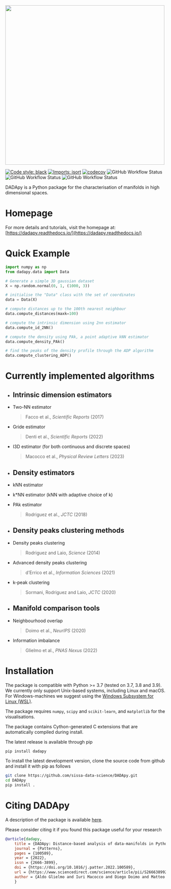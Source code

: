 <img src="https://raw.githubusercontent.com/sissa-data-science/DADApy/master/logo/logo_1_horizontal_transparent_v2.png" width="500">

[![Code style: black](https://img.shields.io/badge/code%20style-black-000000.svg)](https://github.com/psf/black)
[![Imports: isort](https://img.shields.io/badge/%20imports-isort-%231674b1?style=flat&labelColor=ef8336)](https://pycqa.github.io/isort/)
[![codecov](https://codecov.io/gh/sissa-data-science/DADApy/branch/main/graph/badge.svg?token=X4M0KWAPO5)](https://codecov.io/gh/sissa-data-science/DADApy)
![GitHub Workflow Status](https://img.shields.io/github/actions/workflow/status/sissa-data-science/dadapy/test.yml?label=test)
![GitHub Workflow Status](https://img.shields.io/github/actions/workflow/status/sissa-data-science/dadapy/lint.yml?label=lint)
![GitHub Workflow Status](https://img.shields.io/github/actions/workflow/status/sissa-data-science/dadapy/lint.yml?label=docs)

DADApy is a Python package for the characterisation of manifolds in high dimensional spaces.


# Homepage
For more details and tutorials, visit the homepage at:
[https://dadapy.readthedocs.io/](https://dadapy.readthedocs.io/)

# Quick Example

```python
import numpy as np
from dadapy.data import Data

# Generate a simple 3D gaussian dataset
X = np.random.normal(0, 1, (1000, 3))

# initialise the "Data" class with the set of coordinates
data = Data(X)

# compute distances up to the 100th nearest neighbour
data.compute_distances(maxk=100)

# compute the intrinsic dimension using 2nn estimator
data.compute_id_2NN()

# compute the density using PAk, a point adaptive kNN estimator
data.compute_density_PAk()

# find the peaks of the density profile through the ADP algorithm
data.compute_clustering_ADP()
```

# Currently implemented algorithms

- Intrinsic dimension estimators
     - 
- Two-NN estimator 
  > Facco et al., *Scientific Reports* (2017)
- Gride estimator
  > Denti et al., *Scientific Reports* (2022)
- I3D estimator (for both continuous and discrete spaces)
  > Macocco et al., *Physical Review Letters* (2023)
- Density estimators
    - 
- kNN estimator
- k*NN estimator (kNN with adaptive choice of k)
- PAk estimator
  > Rodriguez et al., *JCTC* (2018)

- Density peaks clustering methods
    - 
- Density peaks clustering 
  > Rodriguez and Laio, *Science* (2014)
- Advanced density peaks clustering
  > d’Errico et al., *Information Sciences* (2021)
- k-peak clustering
  > Sormani, Rodriguez and Laio, *JCTC* (2020)

- Manifold comparison tools
    - 
- Neighbourhood overlap
  > Doimo et al., *NeurIPS* (2020)
- Information imbalance
  > Glielmo et al., *PNAS Nexus* (2022)


# Installation
The package is compatible with Python >= 3.7 (tested on 3.7, 3.8 and 3.9). We currently only support Unix-based systems, including Linux and macOS. 
For Windows-machines we suggest using the [Windows Subsystem for Linux (WSL)](https://en.wikipedia.org/wiki/Windows_Subsystem_for_Linux).

The package requires `numpy`, `scipy` and `scikit-learn`, and `matplotlib` for the visualisations.

The package contains Cython-generated C extensions that are automatically compiled during install. 

The latest release is available through pip

```sh
pip install dadapy
```

To install the latest development version, clone the source code from github
and install it with pip as follows

```sh
git clone https://github.com/sissa-data-science/DADApy.git
cd DADApy
pip install .
```

# Citing DADApy

A description of the package is available [here](https://www.sciencedirect.com/science/article/pii/S2666389922002070).

Please consider citing it if you found this package useful for your research

```bib
@article{dadapy,
    title = {DADApy: Distance-based analysis of data-manifolds in Python},
    journal = {Patterns},
    pages = {100589},
    year = {2022},
    issn = {2666-3899},
    doi = {https://doi.org/10.1016/j.patter.2022.100589},
    url = {https://www.sciencedirect.com/science/article/pii/S2666389922002070},
    author = {Aldo Glielmo and Iuri Macocco and Diego Doimo and Matteo Carli and Claudio Zeni and Romina Wild and Maria d’Errico and Alex Rodriguez and Alessandro Laio},
    }
```
